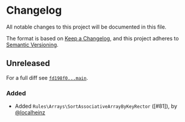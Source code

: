 # Changelog

All notable changes to this project will be documented in this file.

The format is based on [Keep a Changelog](https://keepachangelog.com/en/1.0.0/), and this project adheres to [Semantic Versioning](https://semver.org/spec/v2.0.0.html).

## Unreleased

For a full diff see [`fd198f0...main`][fd198f0...main].

### Added

- Added `Rules\Arrays\SortAssociativeArrayByKeyRector` ([#81]), by [@localheinz]

[fd198f0...main]: https://github.com/ergebnis/rector-rules/compare/fd198f0...main

[#1]: https://github.com/ergebnis/rector-rules/pull/1

[@localheinz]: https://github.com/localheinz
